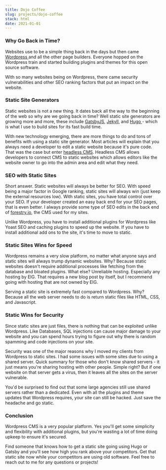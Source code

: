 ```yaml
---
title: Dojo Coffee
slug: projects/dojo-coffee
stack: html
date: 2021-01-01
---
```

### Why Go Back in Time?

Websites use to be a simple thing back in the days but then came [Wordpress ](https://wordpress.org/)and all the other page builders. Everyone hopped on the Wordpress train and started building plugins and themes for this open source software.

With so many websites being on Wordpress, there came security vulnerabilities and other SEO ranking factors that put an impact on the website.

### Static Site Generators

Static websites is not a new thing. It dates back all the way to the beginning of the web so why are we going back in time? Well static site generators are growing more and more, these include [GatsbyJS](https://www.gatsbyjs.org/), [Jekyll](https://jekyllrb.com/), and [Hugo ](https://gohugo.io/)- which is what I use to build sites for its fast build time.

With new technology emerging, there are more things to do and tons of benefits with using a static site generator. Most articles will explain that you always need a developer to edit a static website because it's pure code. That was the case but enter [headless CMS](https://headlesscms.org/about/). Headless CMS allows developers to connect CMS to static websites which allows editors like the website owner to go into the admin area and edit what they need.

### SEO with Static Sites

Short answer. Static websites will always be better for SEO. With speed being a major factor in Google ranking, static sites will always win (just keep the external resources low). With static sites, you have total control over your SEO. If your developer created an easy back end for your SEO pages, that is even better. I always provide some type of SEO edits in the back end of [forestry.io](https://forestry.io/), the CMS used for my sites.

Unlike Wordpress, you have to install additional plugins for Wordpress like Yoast SEO and caching plugins to speed up the website. If you have to install additional add ons to the site, it's time to move to static.

### Static Sites Wins for Speed

Wordpress remains a very slow platform, no matter what anyone says and static sites will always trump dynamic websites. Why? Because static websites doesn't require additional processes like fetching from the database and bloated plugins. What else? Unreliable hosting. Especially any hosting by EIG. That requires a new blog post by itself, but I recommend going with hosting that are not owned by EIG.

Serving a static site is extremely fast compared to Wordpress. Why? Because all the web server needs to do is return static files like HTML, CSS, and Javascript.

### Static Wins for Security

Since static sites are just files, there is nothing that can be exploited unlike Wordpress. Like Databases, SQL injections can cause major damage to your website and you can spend hours trying to figure out why there is random spamming and code injections on your site.

Security was one of the major reasons why I moved my clients from Wordpress to static sites. I had some issues with some sites due to using a shared server. Quick summary for those who don't know shared servers - it just means you're sharing hosting with other people. Simple right? But if one website on that server gets a virus, then it leaves all the sites on the server vulnerable.

You'd be surprised to find out that some large agencies still use shared servers rather than a dedicated. Even with all the plugins and theme updates that Wordpress requires, your site can still be hacked. Just save the headache and go static.

### Conclusion

Wordpress CMS is a very popular platform. Yes you'll get some simplicity and flexibility with additional plugins, but you're wasting a lot of time doing upkeep to ensure it's secured. 

Find someone that knows how to get a static site going using Hugo or Gatsby and you'll see how high you rank above your competitors. Get that static site now while your competitors are using old software. Feel free to reach out to me for any questions or projects!